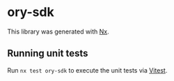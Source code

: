 # ory-sdk

This library was generated with [Nx](https://nx.dev).

## Running unit tests

Run `nx test ory-sdk` to execute the unit tests via [Vitest](https://vitest.dev/).
